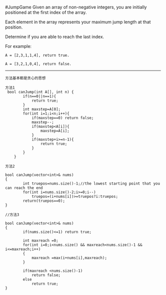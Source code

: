 #JumpGame
Given an array of non-negative integers, you are initially positioned at the first index of the array.

Each element in the array represents your maximum jump length at that position.

Determine if you are able to reach the last index.

For example:
```
A = [2,3,1,1,4], return true.

A = [3,2,1,0,4], return false.

```

---





```
方法基本都是贪心的思想

方法1
 bool canJump(int A[], int n) {
        if(n==0||n==1){  
            return true;  
        }  
        int maxstep=A[0];  
        for(int i=1;i<n;i++){  
            if(maxstep==0) return false;  
            maxstep--;  
            if(maxstep<A[i]){  
                maxstep=A[i];  
            }  
            if(maxstep+i>=n-1){  
                return true;  
            }  
        }
    }

方法2

bool canJump(vector<int>& nums) 
{
        int truepos=nums.size()-1;//the lowest starting point that you can reach the end 
        for(int i=nums.size()-2;i>=0;i--)
            truepos=(i+nums[i])>=truepos?i:truepos;
        return(truepos==0); 
}

//方法3

bool canJump(vector<int>& nums)
{
        if(nums.size()<=1) return true;

        int maxreach =0;
        for(int i=0;i<nums.size() && maxreach<nums.size()-1 && i<=maxreach;i++)
        {
            maxreach =max(i+nums[i],maxreach);
        }
        
        if(maxreach <nums.size()-1)
            return false;
        else
            return true;
}

```